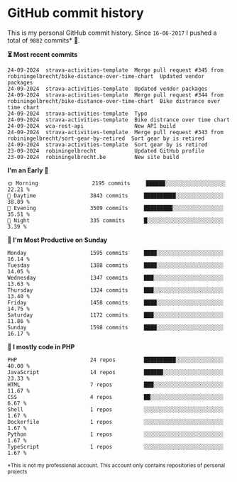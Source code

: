 # GitHub commit history
This is my personal GitHub commit history. Since <!--START_SECTION:first-commit-date-->`16-06-2017`<!--END_SECTION:first-commit-date--> I pushed a total of <!--START_SECTION:total-commit-count-->`9882`<!--END_SECTION:total-commit-count--> commits* 🎉.

<!--START_SECTION:most-recent-commits-->
**⏳ Most recent commits**
                                        
```text
24-09-2024  strava-activities-template  Merge pull request #345 from robiningelbrecht/bike-distance-over-time-chart  Updated vendor packages
24-09-2024  strava-activities-template  Updated vendor packages
24-09-2024  strava-activities-template  Merge pull request #344 from robiningelbrecht/bike-distance-over-time-chart  Bike distrance over time chart
24-09-2024  strava-activities-template  Typo
24-09-2024  strava-activities-template  Bike distrance over time chart
24-09-2024  wca-rest-api                New API build
24-09-2024  strava-activities-template  Merge pull request #343 from robiningelbrecht/sort-gear-by-retired  Sort gear by is retired
24-09-2024  strava-activities-template  Sort gear by is retired
23-09-2024  robiningelbrecht            Updated GitHub profile
23-09-2024  robiningelbrecht.be         New site build
```
<!--END_SECTION:most-recent-commits-->  

<!--START_SECTION:commits-per-day-time-->
**I&#039;m an Early 🐤**

```text
🌞 Morning                 2195 commits     ██████░░░░░░░░░░░░░░░░░░░   22.21 %
🌆 Daytime                 3843 commits     ██████████░░░░░░░░░░░░░░░   38.89 %
🌃 Evening                 3509 commits     █████████░░░░░░░░░░░░░░░░   35.51 %
🌙 Night                   335 commits      █░░░░░░░░░░░░░░░░░░░░░░░░   3.39 %
```
<!--END_SECTION:commits-per-day-time-->  

<!--START_SECTION:commits-per-weekday-->
**📅 I&#039;m Most Productive on Sunday**

```text
Monday                    1595 commits     ████░░░░░░░░░░░░░░░░░░░░░   16.14 %
Tuesday                   1388 commits     ████░░░░░░░░░░░░░░░░░░░░░   14.05 %
Wednesday                 1347 commits     ███░░░░░░░░░░░░░░░░░░░░░░   13.63 %
Thursday                  1324 commits     ███░░░░░░░░░░░░░░░░░░░░░░   13.40 %
Friday                    1458 commits     ████░░░░░░░░░░░░░░░░░░░░░   14.75 %
Saturday                  1172 commits     ███░░░░░░░░░░░░░░░░░░░░░░   11.86 %
Sunday                    1598 commits     ████░░░░░░░░░░░░░░░░░░░░░   16.17 %
```
<!--END_SECTION:commits-per-weekday-->  

<!--START_SECTION:repos-per-language-->
**💬 I mostly code in PHP**

```text
PHP                       24 repos         ██████████░░░░░░░░░░░░░░░   40.00 %
JavaScript                14 repos         ██████░░░░░░░░░░░░░░░░░░░   23.33 %
HTML                      7 repos          ███░░░░░░░░░░░░░░░░░░░░░░   11.67 %
CSS                       4 repos          ██░░░░░░░░░░░░░░░░░░░░░░░   6.67 %
Shell                     1 repos          ░░░░░░░░░░░░░░░░░░░░░░░░░   1.67 %
Dockerfile                1 repos          ░░░░░░░░░░░░░░░░░░░░░░░░░   1.67 %
Python                    1 repos          ░░░░░░░░░░░░░░░░░░░░░░░░░   1.67 %
TypeScript                1 repos          ░░░░░░░░░░░░░░░░░░░░░░░░░   1.67 %
```
<!--END_SECTION:repos-per-language-->  

<sub>*This is not my professional account. This account only contains repositories of personal projects</sub>
